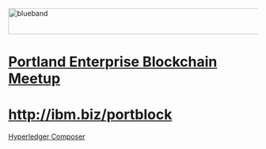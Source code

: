 <img src="https://farm5.staticflickr.com/4503/37148677233_71edc5a37b_o.png" width="1041" height="53" alt="blueband">

# <a href="https://www.meetup.com/Portland-Enterprise-Blockchain-Meetup/">Portland Enterprise Blockchain Meetup</a>

# <a href="https://ibm.biz/portblock">http://ibm.biz/portblock</a>

<a href="https://composer-playground.mybluemix.net/">Hyperledger Composer</a>

